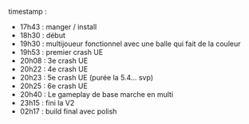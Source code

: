 timestamp :
- 17h43 : manger / install
- 18h30 : début
- 19h30 : multijoueur fonctionnel avec une balle qui fait de la couleur
- 19h53 : premier crash UE
- 20h08 : 3e crash UE
- 20h22 : 4e crash UE
- 20h23 : 5e crash UE (purée la 5.4... svp)
- 20h25 : 6e crash UE
- 20h40 : Le gameplay de base marche en multi
- 23h15 : fini la V2
- 02h17 : build final avec polish